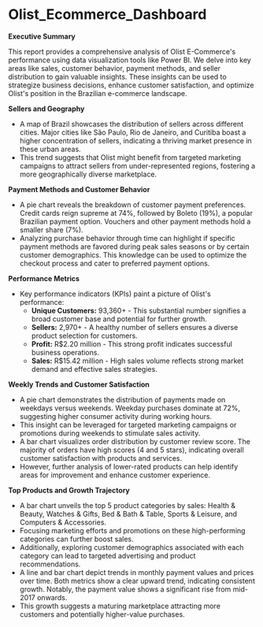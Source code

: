 # Olist_Ecommerce_Dashboard


**Executive Summary**

This report provides a comprehensive analysis of Olist E-Commerce's performance using data visualization tools like Power BI. We delve into key areas like sales, customer behavior, payment methods, and seller distribution to gain valuable insights. These insights can be used to strategize business decisions, enhance customer satisfaction, and optimize Olist's position in the Brazilian e-commerce landscape.

**Sellers and Geography**

* A map of Brazil showcases the distribution of sellers across different cities. Major cities like São Paulo, Rio de Janeiro, and Curitiba boast a higher concentration of sellers, indicating a thriving market presence in these urban areas. 
* This trend suggests that Olist might benefit from targeted marketing campaigns to attract sellers from under-represented regions, fostering a more geographically diverse marketplace.

**Payment Methods and Customer Behavior**

* A pie chart reveals the breakdown of customer payment preferences. Credit cards reign supreme at 74%, followed by Boleto (19%), a popular Brazilian payment option. Vouchers and other payment methods hold a smaller share (7%).
* Analyzing purchase behavior through time can highlight if specific payment methods are favored during peak sales seasons or by certain customer demographics. This knowledge can be used to optimize the checkout process and cater to preferred payment options.

**Performance Metrics**

* Key performance indicators (KPIs) paint a picture of Olist's performance:
    * **Unique Customers:** 93,360+ - This substantial number signifies a broad customer base and potential for further growth.
    * **Sellers:** 2,970+ - A healthy number of sellers ensures a diverse product selection for customers.
    * **Profit:** R$2.20 million - This strong profit indicates successful business operations. 
    * **Sales:** R$15.42 million - High sales volume reflects strong market demand and effective sales strategies.

**Weekly Trends and Customer Satisfaction**

* A pie chart demonstrates the distribution of payments made on weekdays versus weekends. Weekday purchases dominate at 72%, suggesting higher consumer activity during working hours. 
* This insight can be leveraged for targeted marketing campaigns or promotions during weekends to stimulate sales activity.
* A bar chart visualizes order distribution by customer review score. The majority of orders have high scores (4 and 5 stars), indicating overall customer satisfaction with products and services.
* However, further analysis of lower-rated products can help identify areas for improvement and enhance customer experience.

**Top Products and Growth Trajectory**

* A bar chart unveils the top 5 product categories by sales: Health & Beauty, Watches & Gifts, Bed & Bath & Table, Sports & Leisure, and Computers & Accessories.
* Focusing marketing efforts and promotions on these high-performing categories can further boost sales. 
* Additionally, exploring customer demographics associated with each category can lead to targeted advertising and product recommendations.
* A line and bar chart depict trends in monthly payment values and prices over time. Both metrics show a clear upward trend, indicating consistent growth. Notably, the payment value shows a significant rise from mid-2017 onwards.
* This growth suggests a maturing marketplace attracting more customers and potentially higher-value purchases. 


